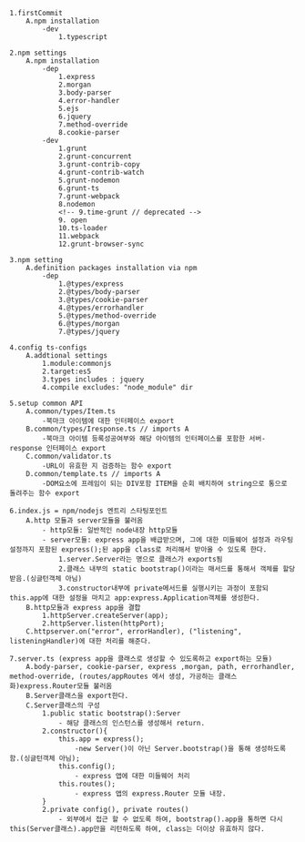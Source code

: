     1.firstCommit
        A.npm installation
            -dev
                1.typescript
    
    2.npm settings
        A.npm installation
            -dep
                1.express
                2.morgan
                3.body-parser
                4.error-handler
                5.ejs
                6.jquery
                7.method-override
                8.cookie-parser
            -dev
                1.grunt
                2.grunt-concurrent
                3.grunt-contrib-copy
                4.grunt-contrib-watch
                5.grunt-nodemon
                6.grunt-ts
                7.grunt-webpack
                8.nodemon
                <!-- 9.time-grunt // deprecated -->
                9. open
                10.ts-loader
                11.webpack
                12.grunt-browser-sync
    
    3.npm setting
        A.definition packages installation via npm
            -dep
                1.@types/express
                2.@types/body-parser
                3.@types/cookie-parser
                4.@types/errorhandler
                5.@types/method-override
                6.@types/morgan
                7.@types/jquery
    
    4.config ts-configs
        A.addtional settings
            1.module:commonjs
            2.target:es5
            3.types includes : jquery
            4.compile excludes: "node_module" dir

    5.setup common API
        A.common/types/Item.ts
            -북마크 아이템에 대한 인터페이스 export
        B.common/types/Iresponse.ts // imports A
            -북마크 아이템 등록성공여부와 해당 아이템의 인터페이스를 포함한 서버-response 인터페이스 export
        C.common/validator.ts
            -URL이 유효한 지 검증하는 함수 export
        D.common/template.ts // imports A
            -DOM요소에 프레임이 되는 DIV포함 ITEM을 순회 배치하여 string으로 통으로 돌려주는 함수 export

    6.index.js = npm/nodejs 엔트리 스타팅포인트
        A.http 모듈과 server모듈을 불러옴
            - http모듈: 일반적인 node내장 http모듈
            - server모듈: express app을 배급받으며, 그에 대한 미들웨어 설정과 라우팅설정까지 포함된 express();된 app을 class로 처리해서 받아올 수 있도록 한다.
                1.server.Server라는 명으로 클래스가 exports됨
                2.클래스 내부의 static bootstrap()이라는 매서드를 통해서 객체를 할당 받음.(싱글턴객체 아님)
                3.constructor내부에 private메서드를 실행시키는 과정이 포함되 this.app에 대한 설정을 마치고 app:express.Application객체를 생성한다.
        B.http모듈과 express app을 결합
            1.httpServer.createServer(app);
            2.httpServer.listen(httpPort);
        C.httpserver.on("error", errorHandler), ("listening", listeningHandler)에 대한 처리를 해준다.

    7.server.ts (express app을 클래스로 생성할 수 있도록하고 export하는 모듈)
        A.body-parser, cookie-parser, express ,morgan, path, errorhandler, method-override, (routes/appRoutes 에서 생성, 가공하는 클래스화)express.Router모듈 불러옴
        B.Server클래스을 export한다.
        C.Server클래스의 구성
            1.public static bootstrap():Server
                - 해당 클래스의 인스턴스를 생성해서 return.
            2.constructor(){
                this.app = express();
                    -new Server()이 아닌 Server.bootstrap()을 통해 생성하도록 함.(싱글턴객체 아님);
                this.config();
                    - express 앱에 대한 미들웨어 처리
                this.routes();
                    - express 앱의 express.Router 모듈 내장.
            }
            2.private config(), private routes()
                - 외부에서 접근 할 수 없도록 하여, bootstrap().app을 통하면 다시 this(Server클래스).app만을 리턴하도록 하여, class는 더이상 유효하지 않다. 
